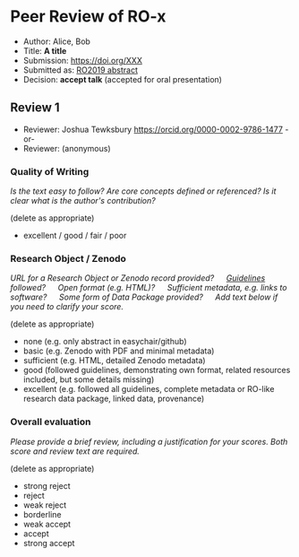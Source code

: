 # Peer Review of RO-x

* Author: Alice, Bob
* Title: **A title**
* Submission: <https://doi.org/XXX>
* Submitted as: [RO2019 abstract](https://researchobject.github.io/ro2019/cfp)
* Decision:	**accept talk** (accepted for oral presentation)


## Review 1

* Reviewer: Joshua Tewksbury <https://orcid.org/0000-0002-9786-1477>
-or-
* Reviewer: (anonymous)


### Quality of Writing
_Is the text easy to follow? Are core concepts defined or referenced? 
Is it clear what is the author's contribution?_

(delete as appropriate)
* excellent / good / fair / poor

### Research Object / Zenodo

_URL for a Research Object or Zenodo record provided?
   [Guidelines](http://researchobject.org/ro2019/submitting) followed?
   Open format (e.g. HTML)?
   Sufficient metadata, e.g. links to software?
   Some form of Data Package provided?
   Add text below if you need to clarify your score._

(delete as appropriate)
* none (e.g. only abstract in easychair/github)
* basic (e.g. Zenodo with PDF and minimal metadata)
* sufficient (e.g. HTML, detailed Zenodo metadata)
* good (followed guidelines, demonstrating own format, related resources included, but some details missing)
* excellent (e.g. followed all guidelines, complete metadata or RO-like research data package, linked data, provenance)

### Overall evaluation
_Please provide a brief review, including a justification for your scores. 
Both score and  review text are required._

(delete as appropriate)
* strong reject
* reject
* weak reject
* borderline 
* weak accept
* accept
* strong accept
